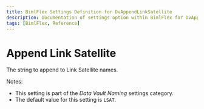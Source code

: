 ```yaml
---
title: BimlFlex Settings Definition for DvAppendLinkSatellite
description: Documentation of settings option within BimlFlex for DvAppendLinkSatellite
tags: [BimlFlex, Reference]
---
```


# Append Link Satellite

The string to append to Link Satellite names.

Notes:

* This setting is part of the *Data Vault Naming* settings category.
* The default value for this setting is `LSAT`.
